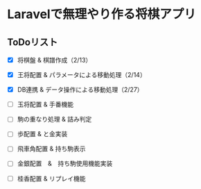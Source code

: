 # Laravelで無理やり作る将棋アプリ

## ToDoリスト

- [x] 将棋盤 & 棋譜作成（2/13）
- [x] 王将配置 & パラメータによる移動処理（2/14）
- [x] DB連携 & データ操作による移動処理（2/27）
- [ ] 玉将配置 & 手番機能
- [ ] 駒の重なり処理 & 詰み判定
- [ ] 歩配置 & と金実装
- [ ] 飛車角配置 & 持ち駒表示
- [ ] 金銀配置　&　持ち駒使用機能実装
- [ ] 桂香配置 & リプレイ機能


